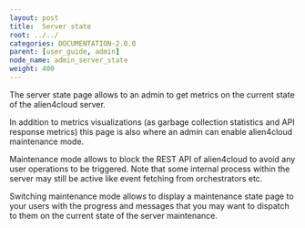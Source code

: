 ```yaml
---
layout: post
title:  Server state
root: ../../
categories: DOCUMENTATION-2.0.0
parent: [user_guide, admin]
node_name: admin_server_state
weight: 400
---
```


The server state page allows to an admin to get metrics on the current state of the alien4cloud server.

In addition to metrics visualizations (as garbage collection statistics and API response metrics) this page is also where an admin can enable alien4cloud maintenance mode.

Maintenance mode allows to block the REST API of alien4cloud to avoid any user operations to be triggered. Note that some internal process within the server may still be active like event fetching from orchestrators etc.

Switching maintenance mode allows to display a maintenance state page to your users with the progress and messages that you may want to dispatch to them on the current state of the server maintenance.
